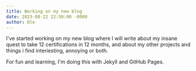 ```yaml
---
title: Working on my new blog
date: 2023-08-22 22:50:00 -0000
author: Ole
---
```


I've started working on my new blog where I will write about my insane quest to take 12 certifications in 12 months, and about my other projects and things i find interiesting, annoying or both.

For fun and learning, I'm doing this with Jekyll and GitHub Pages.


